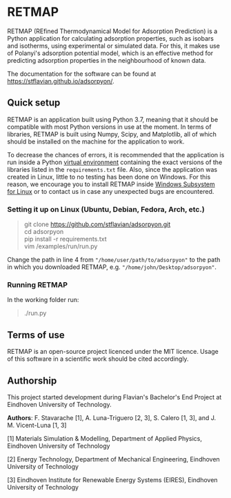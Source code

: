 # RETMAP

RETMAP (REfined Thermodynamical Model for Adsorption Prediction) is a Python application 
for calculating adsorption properties, such as isobars and isotherms, using experimental 
or simulated data. For this, it makes use of Polanyi's adsorption potential model, which
is an effective method for predicting adsorption properties in the neighbourhood of
known data. 

The documentation for the software can be found at https://stflavian.github.io/adsorpyon/.

## Quick setup

RETMAP is an application built using Python 3.7, meaning that it should be
compatible with most Python versions in use at the moment. In terms of libraries,
RETMAP is built using Numpy, Scipy, and Matplotlib, all of which should be installed
on the machine for the application to work. 

To decrease the chances of errors, it is recommended that the application is run inside 
a Python [virtual environment](https://docs.python.org/3/library/venv.html) containing the exact versions of the libraries 
listed in the `requirements.txt` file. Also, since the application was created in Linux, 
little to no testing has been done on Windows. For this reason, we encourage you to 
install RETMAP inside [Windows Subsystem for Linux](https://learn.microsoft.com/en-us/windows/wsl/install) or to contact us in case 
any unexpected bugs are encountered.

### Setting it up on Linux (Ubuntu, Debian, Fedora, Arch, etc.)

> git clone https://github.com/stflavian/adsorpyon.git \
> cd adsorpyon \
> pip install -r requirements.txt \
> vim /examples/run/run.py

Change the path in line 4 from `"/home/user/path/to/adsorpyon"` to the path in which 
you downloaded RETMAP, e.g. `"/home/john/Desktop/adsorpyon"`.

### Running RETMAP

In the working folder run:

> ./run.py

## Terms of use

RETMAP is an open-source project licenced under the MIT licence. Usage of this software
in a scientific work should be cited accordingly.

## Authorship

This project started development during Flavian's Bachelor's End Project at Eindhoven 
University of Technology.

**Authors**: F. Stavarache [1], A. Luna-Triguero [2, 3], S. Calero [1, 3], and J. M. Vicent-Luna [1, 3]

[1] Materials Simulation & Modelling, Department of Applied Physics, Eindhoven 
University of Technology

[2] Energy Technology, Department of Mechanical Engineering, Eindhoven University of 
Technology

[3] Eindhoven Institute for Renewable Energy Systems (EIRES), Eindhoven University of 
Technology
